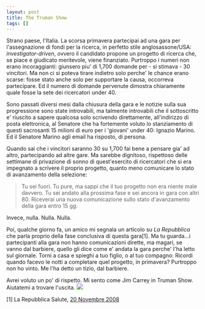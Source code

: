```yaml
---
layout: post
title: The Truman Show
tags: []
---
```


Strano paese, l'Italia. La scorsa primavera partecipai ad una gara per l'assegnazione di fondi per la ricerca, in perfetto stile anglosassone/USA: *investigator-driven*, ovvero il candidato propone un progetto di ricerca che, se piace e giudicato meritevole, viene finanziato. Purtroppo i numeri non erano incoraggianti: giunsero piu' di 1,700 domande per - si stimava - 30 vincitori. Ma non ci si poteva tirare indietro solo perche' le chance erano scarse: fosse stato anche solo per supportare la causa, occorreva partecipare. Ed il numero di domande pervenute dimostra chiaramente quale fosse la sete dei ricercatori under 40.

Sono passati diversi mesi dalla chiusura della gara e le notizie sulla sua progressione sono state introvabili, ma talmente introvabili che il sottoscritto e' riuscito a sapere qualcosa solo scrivendo direttamente, all'indirizzo di posta elettronica, al Senatore che ha fortemente voluto lo stanziamento di questi sacrosanti 15 milioni di euro per i 'giovani' under 40: Ignazio Marino. Ed il Senatore Marino agli email ha risposto, di persona.

Quando sai che i vincitori saranno 30 su 1,700 fai bene a pensare gia' ad altro, partecipando ad altre gare. Ma sarebbe dignitoso, rispettoso delle settimane di privazione di sonno di quest'esercito di ricercatori che si era impegnato a scrivere il proprio progetto, quanto meno comunicare lo stato di avanzamento della selezione:

> Tu sei fuori.
> Tu pure, ma sappi che il tuo progetto non era niente male davvero.
> Tu sei andato alla prossima fase e sei ancora in gara con altri 80. Riceverai una nuova comunicazione sullo stato d'avanzamento della gara entro 15 gg.

Invece, nulla. Nulla. Nulla.

Poi, qualche giorno fa, un amico mi segnala un articolo su *La Repubblica* che parla proprio della fase conclusiva di questa gara[1]. Ma tu guarda...i partecipanti alla gara non hanno comunicazioni dirette, ma magari, se vanno dal barbiere, quello gli dice come e' andata la gara perche' l'ha letto sul giornale. Torni a casa e spieghi a tuo figlio, o al tuo compagno: Ricordi quando facevo le notti a completare quel progetto, in primavera? Purtroppo non ho vinto. Me l'ha detto un tizio, dal barbiere.

Avrei voluto un po' di rispetto. Mi sento come Jim Carrey in Truman Show. Aiutatemi a trovare l'uscita.
![](http://www.galileonet.it/postdoc/images/22t.jpg)

[1] La Repubblica Salute, [20 Novembre 2008](http://www.repubblica.it/supplementi/salute/2008/11/20/medicinasanitagrave/023ven60123.html)
